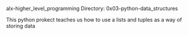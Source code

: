 alx-higher_level_programming
Directory: 0x03-python-data_structures

This python prokect teaches us how to use a lists
and tuples as a way of storing data

